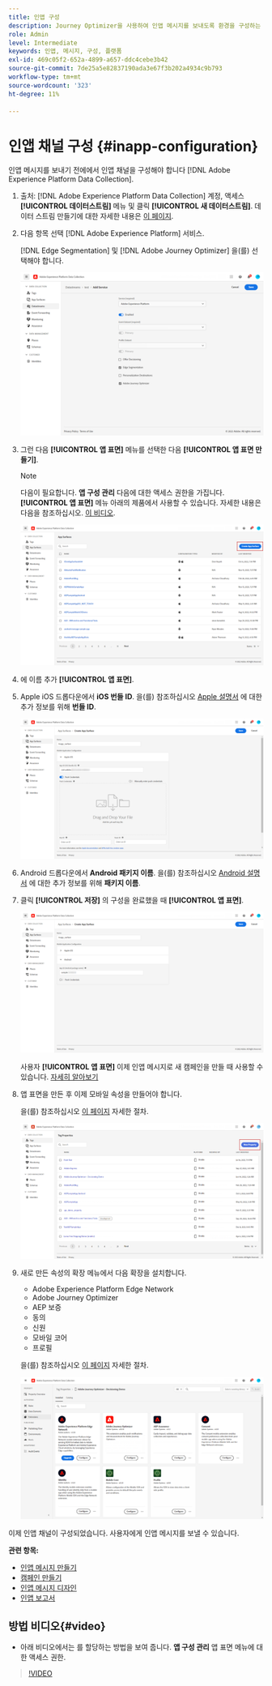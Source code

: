 ```yaml
---
title: 인앱 구성
description: Journey Optimizer을 사용하여 인앱 메시지를 보내도록 환경을 구성하는 방법에 대해 알아봅니다
role: Admin
level: Intermediate
keywords: 인앱, 메시지, 구성, 플랫폼
exl-id: 469c05f2-652a-4899-a657-ddc4cebe3b42
source-git-commit: 7de25a5e82837190ada3e67f3b202a4934c9b793
workflow-type: tm+mt
source-wordcount: '323'
ht-degree: 11%

---
```


# 인앱 채널 구성 {#inapp-configuration}

인앱 메시지를 보내기 전에에서 인앱 채널을 구성해야 합니다 [!DNL Adobe Experience Platform Data Collection].

1. 출처: [!DNL Adobe Experience Platform Data Collection] 계정, 액세스 **[!UICONTROL 데이터스트림]** 메뉴 및 클릭 **[!UICONTROL 새 데이터스트림]**. 데이터 스트림 만들기에 대한 자세한 내용은 [이 페이지](https://experienceleague.adobe.com/docs/experience-platform/edge/datastreams/configure.html?lang=ko-KR).

1. 다음 항목 선택 [!DNL Adobe Experience Platform] 서비스.

   [!DNL Edge Segmentation] 및 [!DNL Adobe Journey Optimizer] 을(를) 선택해야 합니다.

   ![](assets/inapp_config_6.png)

1. 그런 다음 **[!UICONTROL 앱 표면]** 메뉴를 선택한 다음 **[!UICONTROL 앱 표면 만들기]**.

   >[!NOTE]
   >
   > 다음이 필요합니다. **앱 구성 관리** 다음에 대한 액세스 권한을 가집니다. **[!UICONTROL 앱 표면]** 메뉴 아래의 제품에서 사용할 수 있습니다. 자세한 내용은 다음을 참조하십시오. [이 비디오](#video).

   ![](assets/inapp_config_1.png)

1. 에 이름 추가 **[!UICONTROL 앱 표면]**.


1. Apple iOS 드롭다운에서 **iOS 번들 ID**. 을(를) 참조하십시오 [Apple 설명서](https://developer.apple.com/documentation/appstoreconnectapi/bundle_ids) 에 대한 추가 정보를 위해 **번들 ID**.

   ![](assets/inapp_config_2.png)

1. Android 드롭다운에서 **Android 패키지 이름**. 을(를) 참조하십시오 [Android 설명서](https://support.google.com/admob/answer/9972781?hl=en#:~:text=The%20package%20name%20of%20an,supported%20third%2Dparty%20Android%20stores) 에 대한 추가 정보를 위해 **패키지 이름**.

1. 클릭 **[!UICONTROL 저장]** 의 구성을 완료했을 때 **[!UICONTROL 앱 표면]**.

   ![](assets/inapp_config_3.png)

   사용자 **[!UICONTROL 앱 표면]** 이제 인앱 메시지로 새 캠페인을 만들 때 사용할 수 있습니다. [자세히 알아보기](create-in-app.md)

1. 앱 표면을 만든 후 이제 모바일 속성을 만들어야 합니다.

   을(를) 참조하십시오 [이 페이지](https://experienceleague.adobe.com/docs/experience-platform/tags/admin/companies-and-properties.html#for-mobile) 자세한 절차.

   ![](assets/inapp_config_4.png)

1. 새로 만든 속성의 확장 메뉴에서 다음 확장을 설치합니다.

   * Adobe Experience Platform Edge Network
   * Adobe Journey Optimizer
   * AEP 보증
   * 동의
   * 신원
   * 모바일 코어
   * 프로필

   을(를) 참조하십시오 [이 페이지](https://experienceleague.adobe.com/docs/experience-platform/tags/ui/extensions/overview.html#add-a-new-extension) 자세한 절차.

   ![](assets/inapp_config_5.png)

이제 인앱 채널이 구성되었습니다. 사용자에게 인앱 메시지를 보낼 수 있습니다.

**관련 항목:**

* [인앱 메시지 만들기 ](create-in-app.md)
* [캠페인 만들기](../campaigns/create-campaign.md)
* [인앱 메시지 디자인](design-in-app.md)
* [인앱 보고서 ](../reports/campaign-global-report.md#inapp-report)


## 방법 비디오{#video}

* 아래 비디오에서는 를 할당하는 방법을 보여 줍니다. **앱 구성 관리** 앱 표면 메뉴에 대한 액세스 권한.

>[!VIDEO](https://video.tv.adobe.com/v/3421607)

